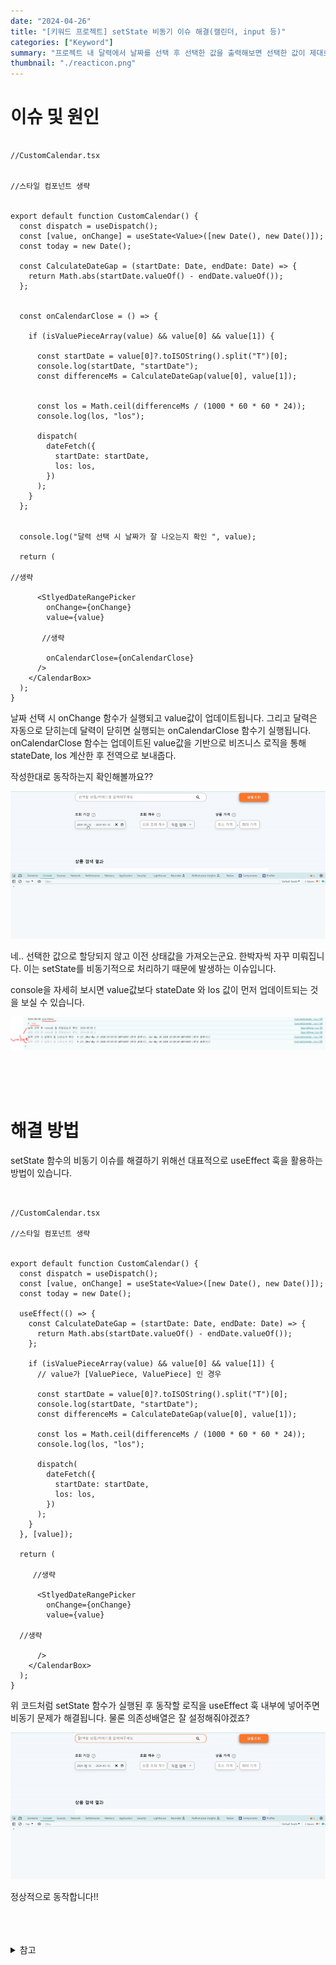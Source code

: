 ```yaml
---
date: "2024-04-26"
title: "[키워드 프로젝트] setState 비동기 이슈 해결(캘린더, input 등)"
categories: ["Keyword"]
summary: "프로젝트 내 달력에서 날짜를 선택 후 선택한 값을 출력해보면 선택한 값이 제대로 출력되지 않는 이슈가 발생하였습니다."
thumbnail: "./reacticon.png"
---
```


# 이슈 및 원인

```tsx

//CustomCalendar.tsx


//스타일 컴포넌트 생략


export default function CustomCalendar() {
  const dispatch = useDispatch();
  const [value, onChange] = useState<Value>([new Date(), new Date()]);
  const today = new Date();

  const CalculateDateGap = (startDate: Date, endDate: Date) => {
    return Math.abs(startDate.valueOf() - endDate.valueOf());
  };


  const onCalendarClose = () => {

    if (isValuePieceArray(value) && value[0] && value[1]) {

      const startDate = value[0]?.toISOString().split("T")[0];
      console.log(startDate, "startDate");
      const differenceMs = CalculateDateGap(value[0], value[1]);


      const los = Math.ceil(differenceMs / (1000 * 60 * 60 * 24));
      console.log(los, "los");

      dispatch(
        dateFetch({
          startDate: startDate,
          los: los,
        })
      );
    }
  };


  console.log("달력 선택 시 날짜가 잘 나오는지 확인 ", value);

  return (

//생략

      <StlyedDateRangePicker
        onChange={onChange}
        value={value}

       //생략

        onCalendarClose={onCalendarClose}
      />
    </CalendarBox>
  );
}

```

날짜 선택 시 onChange 함수가 실행되고 value값이 업데이트됩니다. 그리고 달력은 자동으로 닫히는데 달력이 닫히면 실행되는 onCalendarClose 함수기 실행됩니다. onCalendarClose 함수는 업데이트된 value값을 기반으로 비즈니스 로직을 통해 stateDate, los 계산한 후 전역으로 보내줍다.

작성한대로 동작하는지 확인해볼까요??

![캘린더setstate함수비동기이슈](캘린더setstate함수비동기이슈.gif)

네.. 선택한 값으로 할당되지 않고 이전 상태값을 가져오는군요. 한박자씩 자꾸 미뤄집니다. 이는 setState를 비동기적으로 처리하기 때문에 발생하는 이슈입니다.

console을 자세히 보시면 value값보다 stateDate 와 los 값이 먼저 업데이트되는 것을 보실 수 있습니다.

![달력비동기콘솔](달력비동기콘솔.png)

<br>
<br>
<br>

# 해결 방법

setState 함수의 비동기 이슈를 해결하기 위해선 대표적으로 useEffect 훅을 활용하는 방법이 있습니다.


```tsx


//CustomCalendar.tsx

//스타일 컴포넌트 생략


export default function CustomCalendar() {
  const dispatch = useDispatch();
  const [value, onChange] = useState<Value>([new Date(), new Date()]);
  const today = new Date();

  useEffect(() => {
    const CalculateDateGap = (startDate: Date, endDate: Date) => {
      return Math.abs(startDate.valueOf() - endDate.valueOf());
    };

    if (isValuePieceArray(value) && value[0] && value[1]) {
      // value가 [ValuePiece, ValuePiece] 인 경우

      const startDate = value[0]?.toISOString().split("T")[0];
      console.log(startDate, "startDate");
      const differenceMs = CalculateDateGap(value[0], value[1]);

      const los = Math.ceil(differenceMs / (1000 * 60 * 60 * 24));
      console.log(los, "los");

      dispatch(
        dateFetch({
          startDate: startDate,
          los: los,
        })
      );
    }
  }, [value]);

  return (
   
     //생략

      <StlyedDateRangePicker
        onChange={onChange}
        value={value}
      
  //생략

      />
    </CalendarBox>
  );
}

```

위 코드처럼 setState 함수가 실행된 후 동작할 로직을 useEffect 훅 내부에 넣어주면 비동기 문제가 해결됩니다. 물론 의존성배열은 잘 설정해줘야겠죠?

![캘런더비동기해결](캘런더비동기해결.gif)

정상적으로 동작합니다!!

<br>
<br>
<br>

<details>

<summary>참고</summary>

<div markdown="1">


https://velog.io/@nimoh/React-setState-%EB%B9%84%EB%8F%99%EA%B8%B0-%ED%95%B4%EA%B2%B0%ED%95%98%EA%B8%B0

</div>

</details>
